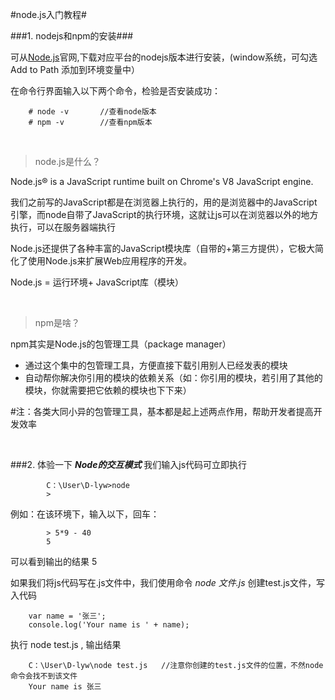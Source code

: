#node.js入门教程#

###1. nodejs和npm的安装###

可从[Node.js](https://nodejs.org/en/download/)官网,下载对应平台的nodejs版本进行安装，(window系统，可勾选Add to Path 添加到环境变量中）

在命令行界面输入以下两个命令，检验是否安装成功：

		# node -v		//查看node版本
		# npm -v		//查看npm版本


<br>

>node.js是什么？

Node.js® is a JavaScript runtime built on Chrome's V8 JavaScript engine.

我们之前写的JavaScript都是在浏览器上执行的，用的是浏览器中的JavaScript引擎，而node自带了JavaScript的执行环境，这就让js可以在浏览器以外的地方执行，可以在服务器端执行


Node.js还提供了各种丰富的JavaScript模块库（自带的+第三方提供），它极大简化了使用Node.js来扩展Web应用程序的开发。

Node.js = 运行环境+ JavaScript库（模块）

<br>

>npm是啥？

npm其实是Node.js的包管理工具（package manager）

+ 通过这个集中的包管理工具，方便直接下载引用别人已经发表的模块
+ 自动帮你解决你引用的模块的依赖关系（如：你引用的模块，若引用了其他的模块，你就需要把它依赖的模块也下下来）

\#注：各类大同小异的包管理工具，基本都是起上述两点作用，帮助开发者提高开发效率

<br>

###2. 体验一下
***Node的交互模式***  我们输入js代码可立即执行

			C：\User\D-lyw>node
			>
		
例如：在该环境下，输入以下，回车：

			> 5*9 - 40
			5
可以看到输出的结果 5

如果我们将js代码写在.js文件中，我们使用命令    *node 文件.js*
创建test.js文件，写入代码

		var name = '张三';
		console.log('Your name is ' + name);

执行 node test.js ,    输出结果					

		C：\User\D-lyw\node test.js	 //注意你创建的test.js文件的位置，不然node命令会找不到该文件
		Your name is 张三
